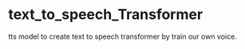 # text_to_speech_Transformer
tts model to create text to speech transformer by train our own voice.

